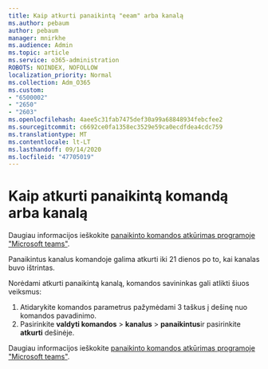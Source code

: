 ```yaml
---
title: Kaip atkurti panaikintą "eeam" arba kanalą
ms.author: pebaum
author: pebaum
manager: mnirkhe
ms.audience: Admin
ms.topic: article
ms.service: o365-administration
ROBOTS: NOINDEX, NOFOLLOW
localization_priority: Normal
ms.collection: Adm_O365
ms.custom:
- "6500002"
- "2650"
- "2603"
ms.openlocfilehash: 4aee5c31fab7475def30a99a68848934febcfee2
ms.sourcegitcommit: c6692ce0fa1358ec3529e59ca0ecdfdea4cdc759
ms.translationtype: MT
ms.contentlocale: lt-LT
ms.lasthandoff: 09/14/2020
ms.locfileid: "47705019"
---
```

# <a name="how-to-restore-a-deleted-team-or-channel"></a>Kaip atkurti panaikintą komandą arba kanalą

Daugiau informacijos ieškokite [panaikinto komandos atkūrimas programoje "Microsoft teams"](https://blogs.technet.microsoft.com/skypehybridguy/2017/07/23/restoring-a-deleted-team-in-microsoft-teams).

Panaikintus kanalus komandoje galima atkurti iki 21 dienos po to, kai kanalas buvo ištrintas.

Norėdami atkurti panaikintą kanalą, komandos savininkas gali atlikti šiuos veiksmus:

1. Atidarykite komandos parametrus pažymėdami 3 taškus į dešinę nuo komandos pavadinimo.
2. Pasirinkite **valdyti komandos**  >  **kanalus**  >  **panaikintus**ir pasirinkite **atkurti** dešinėje.

Daugiau informacijos ieškokite [panaikinto komandos atkūrimas programoje "Microsoft teams"](https://blogs.technet.microsoft.com/skypehybridguy/2017/07/23/restoring-a-deleted-team-in-microsoft-teams).